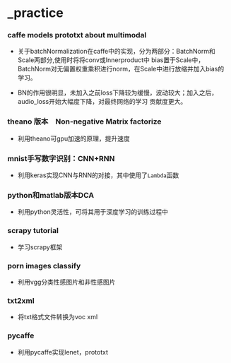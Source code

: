 # _practice
### caffe models prototxt about multimodal
* 关于batchNormalization在caffe中的实现，分为两部分：BatchNorm和Scale两部分,使用时将将conv或Innerproduct中
bias置于Scale中，BatchNorm对无偏置权重乘积进行norm，在Scale中进行放缩并加入bias的学习。  

* BN的作用很明显，未加入之前loss下降较为缓慢，波动较大；加入之后，audio_loss开始大幅度下降，对最终网络的学习
贡献度更大。

### theano 版本　Non-negative Matrix factorize
* 利用theano可gpu加速的原理，提升速度

### mnist手写数字识别：CNN+RNN
* 利用keras实现CNN与RNN的对接，其中使用了`Lambda`函数

### python和matlab版本DCA
* 利用python灵活性，可将其用于深度学习的训练过程中

### scrapy tutorial
* 学习scrapy框架

### porn images classify
* 利用vgg分类性感图片和非性感图片

### txt2xml
* 将txt格式文件转换为voc xml

### pycaffe
* 利用pycaffe实现lenet，prototxt
